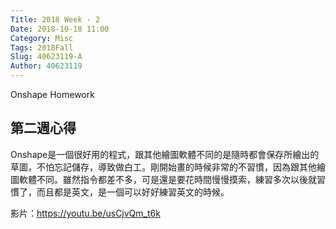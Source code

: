 ```yaml
---
Title: 2018 Week - 2
Date: 2018-10-18 11:00
Category: Misc
Tags: 2018Fall
Slug: 40623119-A
Author: 40623119
---
```


Onshape Homework

<!-- PELICAN_END_SUMMARY -->

第二週心得
----

Onshape是一個很好用的程式，跟其他繪圖軟體不同的是隨時都會保存所繪出的草圖，不怕忘記儲存，導致做白工。剛開始畫的時候非常的不習慣，因為跟其他繪圖軟體不同。雖然指令都差不多，可是還是要花時間慢慢摸索，練習多次以後就習慣了，而且都是英文，是一個可以好好練習英文的時候。

影片：https://youtu.be/usCjvQm_t6k